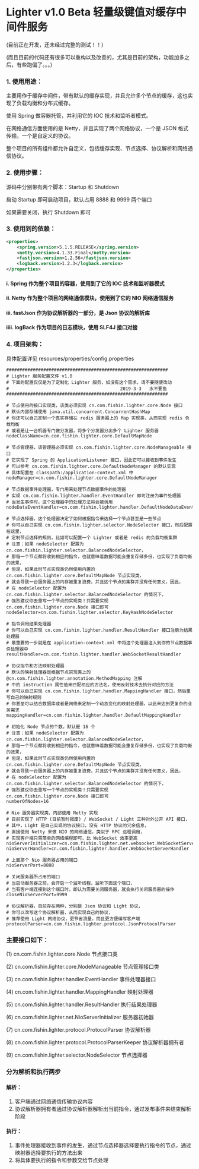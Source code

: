 # Lighter v1.0 Beta 轻量级键值对缓存中间件服务
(目前正在开发，还未经过完整的测试！！)

(而且目前的代码还有很多可以重构以及改善的，尤其是目前的架构，功能加多之后，有些跑偏了。。。)

### 1. 使用用途：
主要用作于缓存中间件，带有默认的缓存实现，并且允许多个节点的缓存，这也实现了负载均衡和分布式缓存。

使用 Spring 做容器托管，并利用它的 IOC 技术和监听者模式。

在网络通信方面使用的是 Netty，并且实现了两个网络协议，一个是 JSON 格式传输，一个是自定义的协议。

整个项目的所有组件都允许自定义，包括缓存实现、节点选择、协议解析和网络通信协议。

### 2. 使用步骤：
源码中分别带有两个脚本：Startup 和 Shutdown

启动 Startup 即可启动项目，默认占用 8888 和 9999 两个端口

如果需要关闭，执行 Shutdown 即可

### 3. 使用到的依赖：
```xml
<properties>
    <spring.version>5.1.5.RELEASE</spring.version>
    <netty.version>4.1.33.Final</netty.version>
    <fastjson.version>1.2.56</fastjson.version>
    <logback.version>1.2.3</logback.version>
</properties>
```
#### i. Spring 作为整个项目的容器，使用到了它的 IOC 技术和监听器模式 
#### ii. Netty 作为整个项目的网络通信模块，使用到了它的 NIO 网络通信服务
#### iii. fastJson 作为协议解析器的一部分，是 Json 协议的解析库
#### iiii. logBack 作为项目的日志模块，使用 SLF4J 接口对接

### 4. 项目架构：
具体配置详见 resources/properties/config.properties
```properties
#############################################################
# Lighter 服务配置文件 v1.0
# 下面的配置仅仅是为了定制化 Lighter 服务，如没有这个需求，请不要随便改动
#                                          2019-3-3   水不要鱼
#############################################################

# 节点使用的接口实现类，该类必须实现 cn.com.fishin.lighter.core.Node 接口
# 默认内部存储使用 java.util.concurrent.ConcurrentHashMap
# 你还可以自己定制一个真实存储在 redis 服务器上的 Map 实现类，从而实现 redis 负载均衡
# 或者是让一台机器专门做分发器，将多个分发器分出多个 Lighter 服务器
nodeClassName=cn.com.fishin.lighter.core.DefaultMapNode

# 节点管理器，该管理器必须实现 cn.com.fishin.lighter.core.NodeManageable 接口
# 它实现了 Spring 的 ApplicationListener 接口，因此它可以接收到事件发生
# 可以参考 cn.com.fishin.lighter.core.DefaultNodeManager 的默认实现
# 具体配置在 classpath:/application-context.xml 中
nodeManager=cn.com.fishin.lighter.core.DefaultNodeManager

# 节点数据事件处理器，专门用来处理节点数据事件的处理器
# 实现 cn.com.fishin.lighter.handler.EventHandler 即可注册为事件处理器
# 当发生事件时，这个处理器中的处理方法将会被调用
nodeDataEventHandler=cn.com.fishin.lighter.handler.DefaultNodeDataEventHandler

# 节点选择器，这个处理器决定了如何根据指令来选择一个节点甚至是一些节点
# 你可以自己实现 cn.com.fishin.lighter.selector.NodeSelector 接口，然后配置在这里，
# 定制节点选择的规则，比如可以配置一个 Lighter 或者是 redis 的负载均衡集群
# 注意：如果 nodeSelector 配置为 cn.com.fishin.lighter.selector.BalancedNodeSelector，
# 那每一个节点都将收到相应的指令，也就意味着数据可能会重复存储多份，也实现了负载均衡的效果，
# 但是，如果此时节点实现类仍然使用内置的 cn.com.fishin.lighter.core.DefaultMapNode 节点实现类，
# 就会导致一台服务器上的内存被重复浪费，并且这个节点的集群并没有任何意义，因此，
# 在 nodeSelector 配置为 cn.com.fishin.lighter.selector.BalancedNodeSelector 的情况下，
# 强烈建议你去重写一个节点的实现类！只需要实现 cn.com.fishin.lighter.core.Node 接口即可
nodeSelector=cn.com.fishin.lighter.selector.KeyHashNodeSelector

# 指令调用结果处理器
# 你可以自己实现 cn.com.fishin.lighter.handler.ResultHandler 接口注册为结果处理器
# 最重要的一步就是在 application-context.xml 中将这个处理器注入到你的节点数据事件处理器中
resultHandler=cn.com.fishin.lighter.handler.WebSocketResultHandler

# 协议指令和方法映射处理器
# 默认的映射处理器是根据节点实现类上的 @cn.com.fishin.lighter.annotation.MethodMapping 注解
# 中的 instruction 属性值来匹配相应的方法名，使用反射技术去执行对应的方法
# 你可以自己实现 cn.com.fishin.lighter.handler.MappingHandler 接口，然后重写自己的映射规则
# 你甚至可以结合数据库或者是网络来定制一个动态变化的映射处理器，以此来达到更复杂的业务需求
mappingHandler=cn.com.fishin.lighter.handler.DefaultMappingHandler

# 初始化 Node 节点的个数，默认是 16 个
# 注意：如果 nodeSelector 配置为 cn.com.fishin.lighter.selector.BalancedNodeSelector，
# 那每一个节点都将收到相应的指令，也就意味着数据可能会重复存储多份，也实现了负载均衡的效果，
# 但是，如果此时节点实现类仍然使用内置的 cn.com.fishin.lighter.core.DefaultMapNode 节点实现类，
# 就会导致一台服务器上的内存被重复浪费，并且这个节点的集群并没有任何意义，因此，
# 在 nodeSelector 配置为 cn.com.fishin.lighter.selector.BalancedNodeSelector 的情况下，
# 强烈建议你去重写一个节点的实现类！只需要实现 cn.com.fishin.lighter.core.Node 接口即可
numberOfNodes=16

# Nio 服务器实现类，内部使用 Netty 实现
# 目前实现了 HTTP (目前暂时报废) / WebSocket / Light 三种对外公开 API 接口，
# 其中，Light 是自己实现的协议接口，没有 HTTP 协议的冗余信息，
# 直接使用 Netty 来做 NIO 的网络通信，类似于 RPC 远程调用，
# 实现客户端只需简单的网络编程即可，比 WebSocket 效率更高
nioServerInitializer=cn.com.fishin.lighter.net.websocket.WebSocketServerInitializer
nioServerHandler=cn.com.fishin.lighter.handler.WebSocketServerHandler

# 上面那个 Nio 服务器占用的端口
nioServerPort=8888

# 关闭服务器所占用的端口
# 当启动服务器之前，会开启一个监听线程，监听下面这个端口，
# 当有客户端连接到这个端口时，即认为需要关闭服务器，就会执行关闭服务器的操作
closeNioServerPort=9999

# 协议解析器，目前存在两种，分别是 Json 协议和 Light 协议，
# 你可以改写这个协议解析器，从而实现自己的协议，
# 推荐使用 Light 网络协议，更节省流量，而且更方便编写客户端
protocolParser=cn.com.fishin.lighter.protocol.JsonProtocolParser
```

### 主要接口如下：

(1) cn.com.fishin.lighter.core.Node 节点接口类

(2) cn.com.fishin.lighter.core.NodeManageable 节点管理接口类

(3) cn.com.fishin.lighter.handler.EventHandler 事件处理器接口

(4) cn.com.fishin.lighter.handler.MappingHandler 映射处理器

(5) cn.com.fishin.lighter.handler.ResultHandler 执行结果处理器

(6) cn.com.fishin.lighter.net.NioServerInitializer 服务器初始器

(7) cn.com.fishin.lighter.protocol.ProtocolParser 协议解析器

(8) cn.com.fishin.lighter.protocol.ProtocolParserKeeper 协议解析器拥有者

(9) cn.com.fishin.lighter.selector.NodeSelector 节点选择器

### 分为解析和执行两步

#### 解析：
1. 客户端通过网络通信传输协议内容
2. 协议解析器拥有者通过协议解析器解析出当前指令，通过发布事件来结束解析阶段

#### 执行：
1. 事件处理器接收到事件的发生，通过节点选择器选择要执行指令的节点，通过映射器选择要执行的方法出来
2. 将具体要执行的指令和参数交给节点处理


